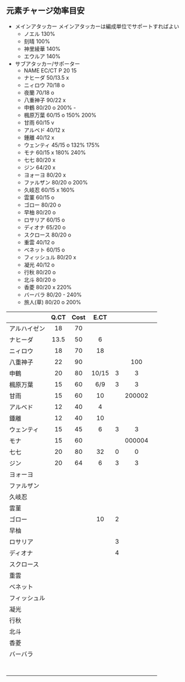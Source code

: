 ## 元素チャージ効率目安
- メインアタッカー      メインアタッカーは編成単位でサポートすればよい
  - ノエル      130%    
  - 刻晴        100%    
  - 神里綾華    140%    
  - エウルア    140%    
- サブアタッカー/サポーター
  - NAME            EC/CT   P   20      15  
  - ナヒーダ        50/13.5 x   
  - ニィロウ        70/18   o   
  - 夜蘭            70/18   o   
  - 八重神子        90/22   x   
  - 申鶴            80/20   o   200%    -
  - 楓原万葉        60/15   o   150%    200%
  - 甘雨            60/15   v          
  - アルベド        40/12   x       
  - 鍾離            40/12   x       
  - ウェンティ      45/15   o   132%    175%
  - モナ            60/15   x   180%    240%
  - 七七            80/20   x   
  - ジン            64/20   x   
  - ヨォーヨ        80/20   x   
  - ファルザン      80/20   o   200% 
  - 久岐忍          60/15   x   160%
  - 雲菫            60/15   o   
  - ゴロー          80/20   o   
  - 早柚            80/20   o   
  - ロサリア        60/15   o   
  - ディオナ        65/20   o   
  - スクロース      80/20   o   
  - 重雲            40/12   o   
  - ベネット        60/15   o   
  - フィッシュル    80/20   x   
  - 凝光            40/12   o   
  - 行秋            80/20   o   
  - 北斗            80/20   o   
  - 香菱            80/20   x   220%
  - バーバラ        80/20   -   240%
  - 旅人(草)        80/20   o   200%

|              | Q.CT  | Cost  | E.CT  |       |        |       |
| ------------ | :---: | :---: | :---: | :---: | :----: | :---: |
| アルハイゼン |  18   |  70   |       |       |        |       |
| ナヒーダ     | 13.5  |  50   |   6   |       |        |       |
| ニィロウ     |  18   |  70   |  18   |       |        |       |
| 八重神子     |  22   |  90   |       |       |  100   |       |
| 申鶴         |  20   |  80   | 10/15 |   3   |   3    |       |
| 楓原万葉     |  15   |  60   |  6/9  |   3   |   3    |       |
| 甘雨         |  15   |  60   |  10   |       | 200002 |       |
| アルベド     |  12   |  40   |   4   |       |        |       |
| 鍾離         |  12   |  40   |  10   |       |        |       |
| ウェンティ   |  15   |  45   |   6   |   3   |   3    |       |
| モナ         |  15   |  60   |       |       | 000004 |       |
| 七七         |  20   |  80   |  32   |   0   |   0    |       |
| ジン         |  20   |  64   |   6   |   3   |   3    |       |
| ヨォーヨ     |       |       |       |       |        |       |
| ファルザン   |       |       |       |       |        |       |
| 久岐忍       |       |       |       |       |        |       |
| 雲菫         |       |       |       |       |        |       |
| ゴロー       |       |       |  10   |   2   |        |       |
| 早柚         |       |       |       |       |        |       |
| ロサリア     |       |       |       |   3   |        |       |
| ディオナ     |       |       |       |   4   |        |       |
| スクロース   |       |       |       |       |        |       |
| 重雲         |       |       |       |       |        |       |
| ベネット     |       |       |       |       |        |       |
| フィッシュル |       |       |       |       |        |       |
| 凝光         |       |       |       |       |        |       |
| 行秋         |       |       |       |       |        |       |
| 北斗         |       |       |       |       |        |       |
| 香菱         |       |       |       |       |        |       |
| バーバラ     |       |       |       |       |        |       |
|              |       |       |       |       |        |       |
|              |       |       |       |       |        |       |
|              |       |       |       |       |        |       |
|              |       |       |       |       |        |       |
|              |       |       |       |       |        |       |
|              |       |       |       |       |        |       |
|              |       |       |       |       |        |       |


